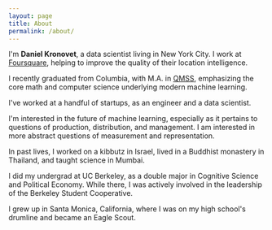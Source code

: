 ```yaml
---
layout: page
title: About
permalink: /about/
---
```


I'm **Daniel Kronovet**, a data scientist living in New York City. I work at [Foursquare](https://foursquare.com/), helping to improve the quality of their location intelligence.

I recently graduated from Columbia, with M.A. in [QMSS](http://www.qmss.columbia.edu/), emphasizing the core math and computer science underlying modern machine learning.

I've worked at a handful of startups, as an engineer and a data scientist.

I'm interested in the future of machine learning, especially as it pertains to questions of production, distribution, and management. I am interested in more abstract questions of measurement and representation.

In past lives, I worked on a kibbutz in Israel, lived in a Buddhist monastery in Thailand, and taught science in Mumbai.

I did my undergrad at UC Berkeley, as a double major in Cognitive Science and Political Economy. While there, I was actively involved in the leadership of the Berkeley Student Cooperative.

I grew up in Santa Monica, California, where I was on my high school's drumline and became an Eagle Scout.